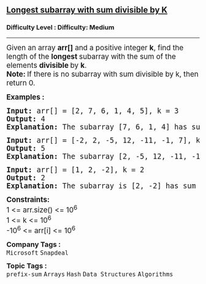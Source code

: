 <h2><a href="https://www.geeksforgeeks.org/problems/longest-subarray-with-sum-divisible-by-k1259/1">Longest subarray with sum divisible by K</a></h2><h3>Difficulty Level : Difficulty: Medium</h3><hr><div class="problems_problem_content__Xm_eO"><p><span style="font-size: 14pt;">Given an array <strong>arr[]</strong> and a positive integer <strong>k</strong>, find the length of the <strong>longest </strong>subarray with the sum of the elements <strong>divisible </strong>by <strong>k</strong>.<br><strong>Note:&nbsp;</strong>If there is no subarray with sum divisible by k, then return 0.<br></span></p>
<p><span style="font-size: 14pt;"><strong>Examples :</strong></span></p>
<pre><span style="font-size: 14pt;"><strong>Input: </strong>arr[] = [2, 7, 6, 1, 4, 5], k = 3
<strong>Output:</strong> 4
<strong>Explanation: </strong>The subarray [7, 6, 1, 4] has sum = 18, which is divisible by 3.</span></pre>
<pre><span style="font-size: 14pt;"><strong>Input: </strong>arr[] = [-2, 2, -5, 12, -11, -1, 7], k = 3
<strong>Output:</strong> 5
<strong>Explanation: </strong>The subarray [2, -5, 12, -11, -1] has sum = -3, which is divisible by 3.<br></span></pre>
<pre><span style="font-size: 14pt;"><strong>Input: </strong>arr[] = [1, 2, -2], k = 2
<strong>Output:</strong> 2
<strong>Explanation: </strong>The subarray is [2, -2] has sum = 0, which is divisible by 2.</span></pre>
<p><span style="font-size: 14pt;"><strong>Constraints:</strong><br>1 &lt;= arr.size() &lt;= 10<sup>6</sup><br>1 &lt;= k &lt;= 10<sup>6</sup><br>-10<sup>6</sup> &lt;= arr[i] &lt;= 10<sup>6</sup>&nbsp;</span></p></div><p><span style=font-size:18px><strong>Company Tags : </strong><br><code>Microsoft</code>&nbsp;<code>Snapdeal</code>&nbsp;<br><p><span style=font-size:18px><strong>Topic Tags : </strong><br><code>prefix-sum</code>&nbsp;<code>Arrays</code>&nbsp;<code>Hash</code>&nbsp;<code>Data Structures</code>&nbsp;<code>Algorithms</code>&nbsp;